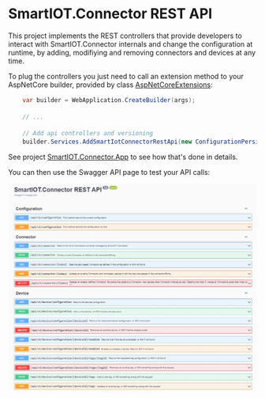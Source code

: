 # SmartIOT.Connector REST API

This project implements the REST controllers that provide developers to interact with SmartIOT.Connector internals and change the configuration at runtime, by adding, modifiying and removing connectors and devices at any time.

To plug the controllers you just need to call an extension method to your AspNetCore builder, provided by class [AspNetCoreExtensions](AspNetCoreExtensions.cs):

```csharp
    var builder = WebApplication.CreateBuilder(args);

    // ...
    
    // Add api controllers and versioning
	builder.Services.AddSmartIotConnectorRestApi(new ConfigurationPersister(configuration, path));
```

See project [SmartIOT.Connector.App](../../Apps/SmartIOT.Connector.App/README.md) to see how that's done in details.

You can then use the Swagger API page to test your API calls:

![API](api.jpg)

